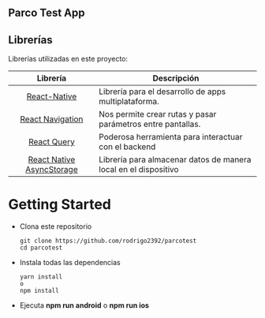 ## Parco Test App

## Librerías

Librerías utilizadas en este proyecto:

| Librería             | Descripción   |
| :-------------:|--------------|
| [React-Native](https://reactnative.dev/) | Librería para el desarrollo de apps multiplataforma. |
| [React Navigation](https://reactnavigation.org/) | Nos permite crear rutas y pasar parámetros entre pantallas. |
| [React Query](https://tanstack.com/query/v4/) | Poderosa herramienta para interactuar con el backend |
| [React Native AsyncStorage](https://github.com/react-native-async-storage/async-storage) | Librería para almacenar datos de manera local en el dispositivo |


# Getting Started

- Clona este repositorio

  ```
  git clone https://github.com/rodrigo2392/parcotest
  cd parcotest
  ```

- Instala todas las dependencias

  ```
  yarn install
  o
  npm install
  ```

- Ejecuta **npm run android** o **npm run ios**